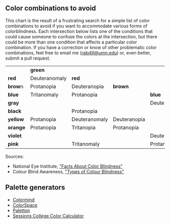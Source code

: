 ## Color combinations to avoid

This chart is the result of a frustrating search for a simple list of color combinations to avoid if you want to accommodate various forms of colorblindness. Each intersection below lists one of the conditions that could cause someone to confuse the colors at the intersection, but there could be more than one condition that affects a particular color combination. If you have a correction or know of other problematic color combinations, feel free to email me (rabdill@umn.edu) or, even better, submit a pull request.

| | | | | | | | | | |
|--|--|--|--|--|--|--|--|--|--|
| | **green** | | | | | | | | |
| **red** | Deuteranomaly | **red** | | | | | | | | 
| **brow**n | Protanopia | Deuteranopia | **brown** | | | | | | | 
| **blue** | Tritanomaly | Protanopia | | **blue** | | | | | |
| **gray** | | | | Deuteranomaly | **gray** |
| **black** | | Protanopia | | | | **black** |
| **yellow** | Protanopia | Deuteranomaly | Deuteranopia | | Tritanopia | | **yellow** |
| **orange** | Protanopia | Tritanopia | Protanopia | | | | | **orange** |
| **violet** | | | | Deuteranomaly | | Tritanopia | Tritanopia | | **violet** |
| **pink** | | Tritanomaly | | Protanopia | Deuteranomaly | | Tritanomaly | | |

Sources:
* National Eye Institute, ["Facts About Color Blindness"](https://nei.nih.gov/health/color_blindness/facts_about)
* Colour Blind Awareness, ["Types of Colour Blindness"](http://www.colourblindawareness.org/colour-blindness/types-of-colour-blindness/)

## Palette generators

* [Colormind](http://colormind.io/)
* [ColorSpace](https://mycolor.space/)
* [Paletton](http://paletton.com)
* [Sessions College Color Calculator](https://www.sessions.edu/color-calculator/)
